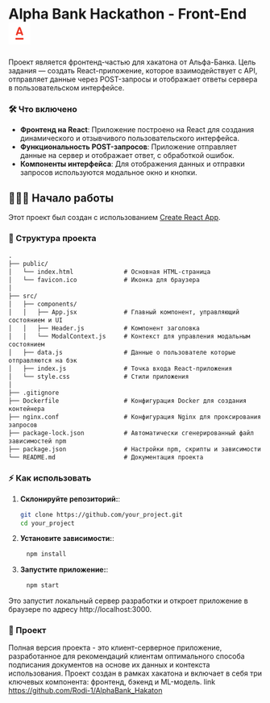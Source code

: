 
# Alpha Bank Hackathon - Front-End ![Alpha Bank Logo](https://github.com/Sh1iba/Sh1iba/blob/main/alfa.png)

Проект является фронтенд-частью для хакатона от Альфа-Банка. Цель задания — создать React-приложение, которое взаимодействует с API, отправляет данные через POST-запросы и отображает ответы сервера в пользовательском интерфейсе.

### 🛠️ Что включено

- **Фронтенд на React**: Приложение построено на React для создания динамического и отзывчивого пользовательского интерфейса.
- **Функциональность POST-запросов**: Приложение отправляет данные на сервер и отображает ответ, с обработкой ошибок.
- **Компоненты интерфейса**: Для отображения данных и отправки запросов используются модальное окно и кнопки.

## 👨🏻‍💻 Начало работы

Этот проект был создан с использованием [Create React App](https://reactjs.org/docs/create-a-new-react-app.html).

### 📂 Структура проекта
```
.
├── public/                     
│   └── index.html              # Основная HTML-страница
│   └── favicon.ico             # Иконка для браузера 
│
├── src/                       
│   ├── components/             
│   │   ├── App.jsx             # Главный компонент, управляющий состоянием и UI
│   │   ├── Header.js           # Компонент заголовка
│   │   └── ModalContext.js     # Контекст для управления модальным состоянием
│   ├── data.js                 # Данные о пользователе которые отправляются на бэк
│   ├── index.js                # Точка входа React-приложения
│   └── style.css               # Стили приложения
│
├── .gitignore                 
├── Dockerfile                  # Конфигурация Docker для создания контейнера
├── nginx.conf                  # Конфигурация Nginx для проксирования запросов
├── package-lock.json           # Автоматически сгенерированный файл зависимостей npm
├── package.json                # Настройки npm, скрипты и зависимости
└── README.md                   # Документация проекта
```

### ⚡ Как использовать

1. **Склонируйте репозиторий:**:
   ```bash
   git clone https://github.com/your_project.git
   cd your_project
   ```
2. **Установите зависимости:**:

  ```bash
       npm install
```
3. **Запустите приложение:**:

 ```bash
      npm start
```
Это запустит локальный сервер разработки и откроет приложение в браузере по адресу
 http://localhost:3000.
 
### 💼 Проект
Полная версия проекта - это клиент-серверное приложение, разработанное для рекомендаций клиентам оптимального способа подписания документов на основе их данных и контекста использования. Проект создан в рамках хакатона и включает в себя три ключевых компонента: фронтенд, бэкенд и ML-модель.
link https://github.com/Rodi-1/AlphaBank_Hakaton

